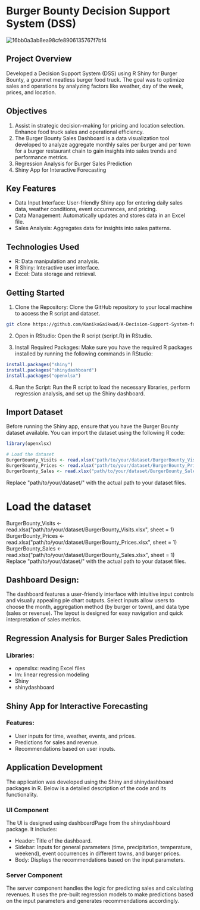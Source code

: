 # Burger Bounty Decision Support System (DSS)

![16bb0a3ab8ea98cfe8906135767f7bf4](https://github.com/KanikaGaikwad/A-Decision-Support-System-for-Burger-Bounty-using-R/assets/138404863/5d29bc1d-3eb0-4569-9a16-f0ac70e37055)

## Project Overview

Developed a Decision Support System (DSS) using R Shiny for Burger Bounty, a gourmet meatless burger food truck. The goal was to optimize sales and operations by analyzing factors like weather, day of the week, prices, and location.

## Objectives
1. Assist in strategic decision-making for pricing and location selection.
Enhance food truck sales and operational efficiency.
2. The Burger Bounty Sales Dashboard is a data visualization tool developed to analyze aggregate monthly sales per burger and per town for a burger restaurant chain to gain insights into sales trends and performance metrics.
3. Regression Analysis for Burger Sales Prediction
4. Shiny App for Interactive Forecasting
   
## Key Features
- Data Input Interface: User-friendly Shiny app for entering daily sales data, weather conditions, event occurrences, and pricing.
- Data Management: Automatically updates and stores data in an Excel file.
- Sales Analysis: Aggregates data for insights into sales patterns.

## Technologies Used
- R: Data manipulation and analysis.
- R Shiny: Interactive user interface.
- Excel: Data storage and retrieval.

## Getting Started
1. Clone the Repository:
Clone the GitHub repository to your local machine to access the R script and dataset.

```bash
git clone https://github.com/KanikaGaikwad/A-Decision-Support-System-for-Burger-Bounty-using-R.git
```

2. Open in RStudio:
Open the R script (script.R) in RStudio.

3. Install Required Packages:
Make sure you have the required R packages installed by running the following commands in RStudio:
```r
install.packages("shiny")
install.packages("shinydashboard")
install.packages("openxlsx")
```
4. Run the Script:
Run the R script to load the necessary libraries, perform regression analysis, and set up the Shiny dashboard.

## Import Dataset
Before running the Shiny app, ensure that you have the Burger Bounty dataset available. You can import the dataset using the following R code:
```r
library(openxlsx)

# Load the dataset
BurgerBounty_Visits <- read.xlsx("path/to/your/dataset/BurgerBounty_Visits.xlsx", sheet = 1)
BurgerBounty_Prices <- read.xlsx("path/to/your/dataset/BurgerBounty_Prices.xlsx", sheet = 1)
BurgerBounty_Sales <- read.xlsx("path/to/your/dataset/BurgerBounty_Sales.xlsx", sheet = 1)
```
Replace "path/to/your/dataset/" with the actual path to your dataset files.
# Load the dataset
BurgerBounty_Visits <- read.xlsx("path/to/your/dataset/BurgerBounty_Visits.xlsx", sheet = 1)
BurgerBounty_Prices <- read.xlsx("path/to/your/dataset/BurgerBounty_Prices.xlsx", sheet = 1)
BurgerBounty_Sales <- read.xlsx("path/to/your/dataset/BurgerBounty_Sales.xlsx", sheet = 1)
Replace "path/to/your/dataset/" with the actual path to your dataset files.


## Dashboard Design:

The dashboard features a user-friendly interface with intuitive input controls and visually appealing pie chart outputs. Select inputs allow users to choose the month, aggregation method (by burger or town), and data type (sales or revenue). The layout is designed for easy navigation and quick interpretation of sales metrics.

## Regression Analysis for Burger Sales Prediction

### Libraries:
- openxlsx: reading Excel files
- lm: linear regression modeling
- Shiny
- shinydashboard

## Shiny App for Interactive Forecasting

### Features:

- User inputs for time, weather, events, and prices.
- Predictions for sales and revenue.
- Recommendations based on user inputs.

## Application Development

The application was developed using the Shiny and shinydashboard packages in R. Below is a detailed description of the code and its functionality.

### UI Component

The UI is designed using dashboardPage from the shinydashboard package. It includes:

- Header: Title of the dashboard.
- Sidebar: Inputs for general parameters (time, precipitation, temperature, weekend), event occurrences in different towns, and burger prices.
- Body: Displays the recommendations based on the input parameters.

### Server Component

The server component handles the logic for predicting sales and calculating revenues. It uses the pre-built regression models to make predictions based on the input parameters and generates recommendations accordingly.
